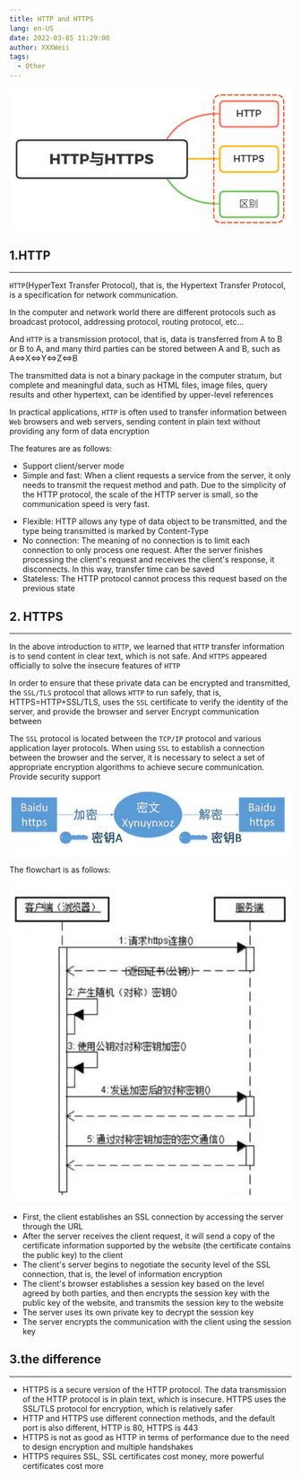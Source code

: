 ```yaml
---
title: HTTP and HTTPS
lang: en-US
date: 2022-03-05 11:29:00
author: XXXWeii
tags:
  - Other
---
```


![什么是 HTTP? HTTP 和 HTTPS 的区别?](./images/HTTP-HTTPS.png "什么是 HTTP? HTTP 和 HTTPS 的区别?")

## 1.HTTP

---

`HTTP`(HyperText Transfer Protocol), that is, the Hypertext Transfer Protocol, is a specification for network communication.

In the computer and network world there are different protocols such as broadcast protocol, addressing protocol, routing protocol, etc...

And `HTTP` is a transmission protocol, that is, data is transferred from A to B or B to A, and many third parties can be stored between A and B, such as<br/>
A<=>X<=>Y<=>Z<=>B

The transmitted data is not a binary package in the computer stratum, but complete and meaningful data, such as HTML files, image files, query results and other hypertext, can be identified by upper-level references

In practical applications, `HTTP` is often used to transfer information between `Web` browsers and web servers, sending content in plain text without providing any form of data encryption

The features are as follows:

- Support client/server mode
- Simple and fast: When a client requests a service from the server, it only needs to transmit the request method and path. Due to the simplicity of the HTTP protocol, the scale of the HTTP server is small, so the communication speed is very fast.

* Flexible: HTTP allows any type of data object to be transmitted, and the type being transmitted is marked by Content-Type
* No connection: The meaning of no connection is to limit each connection to only process one request. After the server finishes processing the client's request and receives the client's response, it disconnects. In this way, transfer time can be saved
* Stateless: The HTTP protocol cannot process this request based on the previous state

## 2. HTTPS

---

In the above introduction to `HTTP`, we learned that `HTTP` transfer information is to send content in clear text, which is not safe. And `HTTPS` appeared officially to solve the insecure features of `HTTP`

In order to ensure that these private data can be encrypted and transmitted, the `SSL/TLS` protocol that allows `HTTP` to run safely, that is, HTTPS=HTTP+SSL/TLS, uses the `SSL` certificate to verify the identity of the server, and provide the browser and server Encrypt communication between

The `SSL` protocol is located between the `TCP/IP` protocol and various application layer protocols. When using `SSL` to establish a connection between the browser and the server, it is necessary to select a set of appropriate encryption algorithms to achieve secure communication. Provide security support

![https encryption, decryption](./images/https.png "https encryption, decryption")

The flowchart is as follows:

![https transfer flow chart](./images/https-process.png "https transfer flow chart")

- First, the client establishes an SSL connection by accessing the server through the URL
- After the server receives the client request, it will send a copy of the certificate information supported by the website (the certificate contains the public key) to the client
- The client's server begins to negotiate the security level of the SSL connection, that is, the level of information encryption
- The client's browser establishes a session key based on the level agreed by both parties, and then encrypts the session key with the public key of the website, and transmits the session key to the website
- The server uses its own private key to decrypt the session key
- The server encrypts the communication with the client using the session key

## 3.the difference

---

- HTTPS is a secure version of the HTTP protocol. The data transmission of the HTTP protocol is in plain text, which is insecure. HTTPS uses the SSL/TLS protocol for encryption, which is relatively safer
- HTTP and HTTPS use different connection methods, and the default port is also different, HTTP is 80, HTTPS is 443
- HTTPS is not as good as HTTP in terms of performance due to the need to design encryption and multiple handshakes
- HTTPS requires SSL, SSL certificates cost money, more powerful certificates cost more
